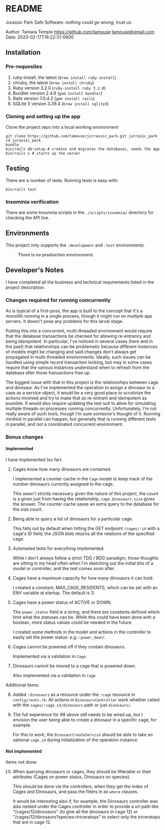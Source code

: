# README

Jurassic Park Safe Software: _nothing could go wrong, trust us._

Author: Tamara Temple <https://github.com/tamouse> <tamouse@gmail.com>
Date: 2023-02-17T16:22:31-0600

## Installation

### Pre-requesites ###

  1. ruby-install, the latest (`brew install ruby-install`)
  2. chruby, the latest (`brew install chruby`)
  3. Ruby version 3.2.0 (`ruby-install ruby 3.2.0`)
  4. Bundler version 2.4.6 (`gem install bundler`)
  5. Rails version 7.0.4.2 (`gem install rails`)
  6. SQLite 3 version 3.39.4 (`brew install sqlite3`)

### Cloning and setting up the app ###

Clone the project repo into a local working environment

    git clone https://github.com/tamouse/jurrassic_park.git jurrasic_park
    cd jurassic_park
    bundle
    bin/rails db:setup # creates and migrates the databases, seeds the app
    bin/rails s # starts up the server 
    
## Testing ##

There are a number of tests. Running tests is easy with:

    bin/rails test
    
### Insominia verification ###

There are some Insomnia scripts in the `./scripts/insomnia/` directory for checking the API live. 
    
## Environments ##

This project only supports the `:development` and `:test` environments.

> **There is no production environment.**

## Developer's Notes ##

I have completed all the business and technical requirements listed in the project description.

### Changes required for running concurrently ###

As is typical of a first-poss, the app is built to the concept that it's a monolith running in a single process, though it might run on multiple app servers. It doesn't pose any problems for this larval stage.

Putting this into a concurrent, multi-threaded environment would require that the database transactions be checked for allowing re-entrancy and being idempotent. In particular, I've noticed in several cases (here and in the past) that relationships can be problematic because different instances of models might be changing and said changes don't always get propagated in multi-threaded environments. Ideally, such issues can be handled using simple record transaction locking, but may in some cases require that the various instances understand when to refresh from the database after those transactions free up.

The biggest issue with that in this project is the relationships between cage and dinosaur. As I've implemented the operation to assign a dinosaur to a case as a service object, it would be a very good place to scrutinize the actions involved and try to make that as re-entrant and idempotent as possible. It would also require updating the test suit to allow for simulating multiple threads on processes running concurrently. Unfortunately, I'm not really aware of such tools, though I'm sure someone's thought of it. Running minitest in parallel can happen, but generally that is running different tests in parallel, and not a coordinated concurrent environment.

### Bonus changes ###

#### Implemented ####

I have implemented (so far):
  1. Cages know how many dinosaurs are contained. 
     
     I implemented a counter cache in the `Cage` model to keep track of the number dinosaurs currently assigned to the cage. 
     
     This wasn't strictly necessary given the nature of this project, the count is a given just from having the relationship, `cage.dinosaurs.size` gives the answer. The counter cache saves an extra query to the database 
     for the size count.
  2. Being able to query a list of dinosaurs for a particular cage. 
     
     This falls out by default when hitting the GET endpoint `/cages/:id` with a cage's ID field; the JSON blob returns all the relations of the specified cage.
  3. Automated tests for everything implemented. 
     
     While I don't always follow a strict TDD / BDD paradigm, those thoughts are sitting in my head often when I'm sketching out the initial bits of a model or controller, and the test comes soon after.

  4. Cages have a maximum capacity for how many dinosaurs it can hold.

     I created a constant, MAX_CAGE_RESIDENTS, which can be set with an ENV variable at startup. The default is 3.

  5. Cages have a power status of ACTIVE or DOWN.

     The `power_status` field is a string, and there are constants defined which limit what the statuses can be. While this could have been done with a boolean, more status values could be needed in the future.

     I created some methods in the model and actions in the controller to easily set the power status: e.g.:`:power_down!`. 

  6. Cages cannot be powered off if they contain dinosaurs.

     Implemented via a validation in `Cage`.

  7. Dinosaurs cannot be moved to a cage that is powered down.

     Also implemented via a validation in `Cage`.

Additional items:

  8. Added `:dinosaurs` as a resource under the `:cage` resource in `config/routs.rb`. All actions in `DinosaursController` work whether called with the `cages/:cage_id/dinosaurs` path or just `dinosaurs/`.

  9. The full experience for #8 above still needs to be wired up, but I envision the user being able to create a dinosaur in a specific cage, for example. 
  
     For this to work, the `DinosaurCreateService` should be able to take an optional `cage_id` during initialization of the operation instance.
 

#### Not implemented ####

Items not done:
   
  10. When querying dinosaurs or cages, they should be filterable or their attributes (Cages on power status, Dinosaurs on species). 
      
      This should be done via the controllers, when they get the index of Cages and Dinosaurs, and pass the filters in as `where` clauses. 
     
      It would be interesting also if, for example, the Dinosaurs controller was also nested under the Cages controller in order to provide a url path like "/cages/12/dinosaurs" (to give all the dinosaurs in cage 12) or "/cages/12/dinosaurs?species=triceratops" to select only the triceratops that are in cage 12.
